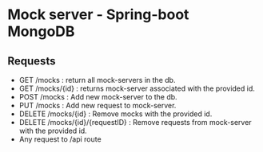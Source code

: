 # Mock server - Spring-boot MongoDB

## Requests

- GET /mocks : return all mock-servers in the db.
- GET /mocks/{id} : returns mock-server associated with the provided id.
- POST /mocks : Add new mock-server to the db.
- PUT /mocks : Add new request to mock-server.
- DELETE /mocks/{id} : Remove mocks with the provided id.
- DELETE /mocks/{id}/{requestID} : Remove requests from mock-server with the provided id.
- Any request to /api route 
